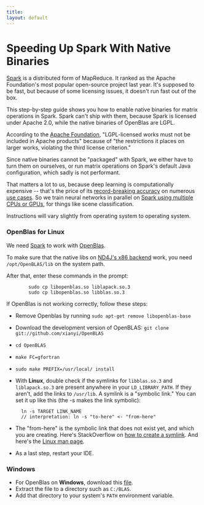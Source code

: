 ```yaml
---
title: 
layout: default
---
```


# Speeding Up Spark With Native Binaries

[Spark](https://spark.apache.org/downloads.html) is a distributed form of MapReduce. It ranked as the Apache Foundation's most popular open-source project last year. It's supposed to be fast, but because of some licensing issues, it doesn't run fast out of the box. 

This step-by-step guide shows you how to enable native binaries for matrix operations in Spark. Spark can't ship with them, because Spark is licensed under Apache 2.0, while the native binaries of OpenBlas are LGPL. 

According to the [Apache Foundation](https://www.apache.org/legal/resolved.html), "LGPL-licensed works must not be included in Apache products" because of "the restrictions it places on larger works, violating the third license criterion."

Since native binaries cannot be "packaged" with Spark, we either have to turn them on ourselves, or run matrix operations on Spark's default Java configuration, which sadly is not performant. 

That matters a lot to us, because deep learning is computationally expensive -- that's the price of its [record-breaking accuracy](../accuracy.html) on numerous [use cases](../use_cases.html). So we train neural networks in parallel on [Spark using multiple CPUs or GPUs](../spark.html), for things like scene classification.

Instructions will vary slightly from operating system to operating system.

### <a id="open"> OpenBlas for Linux</a>

We need [Spark](http://deeplearning4j.org/spark) to work with [OpenBlas](http://www.openblas.net/).

To make sure that the native libs on [ND4J's x86 backend](http://nd4j.org/backend.html) work, you need `/opt/OpenBLAS/lib` on the system path. 

After that, enter these commands in the prompt:

			sudo cp libopenblas.so liblapack.so.3
			sudo cp libopenblas.so libblas.so.3

If OpenBlas is not working correctly, follow these steps:

* Remove Openblas by running `sudo apt-get remove libopenblas-base`
* Download the development version of OpenBLAS: `git clone git://github.com/xianyi/OpenBLAS`
* `cd OpenBLAS`
* `make FC=gfortran`
* `sudo make PREFIX=/usr/local/ install`
* With **Linux**, double check if the symlinks for `libblas.so.3` and `liblapack.so.3` are present anywhere in your `LD_LIBRARY_PATH`. If they aren't, add the links to `/usr/lib`. A symlink is a "symbolic link." You can set it up like this (the -s makes the link symbolic):

		ln -s TARGET LINK_NAME
		// interpretation: ln -s "to-here" <- "from-here"

* The "from-here" is the symbolic link that does not exist yet, and which you are creating. Here's StackOverflow on [how to create a symlink](https://stackoverflow.com/questions/1951742/how-to-symlink-a-file-in-linux). And here's the [Linux man page](http://linux.die.net/man/1/ln).
* As a last step, restart your IDE. 

### Windows

* For OpenBlas on **Windows**, download this [file](https://www.dropbox.com/s/6p8yn3fcf230rxy/ND4J_Win64_OpenBLAS-v0.2.14.zip?dl=1). 
* Extract the file to a directory such as `C:/BLAS`. 
* Add that directory to your system's `PATH` environment variable.

<!--
### OSX

Anything different for Mac?

How can people test to make sure everything is working? -->
